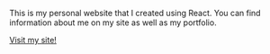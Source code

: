 This is my personal website that I created using React. You can find information about me on my site as well as my portfolio.

[Visit my site!](http://joeyzink.info/)